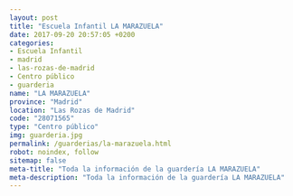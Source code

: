 ```yaml
---
layout: post
title: "Escuela Infantil LA MARAZUELA"
date: 2017-09-20 20:57:05 +0200
categories:
- Escuela Infantil
- madrid
- las-rozas-de-madrid
- Centro público
- guarderia
name: "LA MARAZUELA"
province: "Madrid"
location: "Las Rozas de Madrid"
code: "28071565"
type: "Centro público"
img: guarderia.jpg
permalink: /guarderias/la-marazuela.html
robot: noindex, follow
sitemap: false
meta-title: "Toda la información de la guardería LA MARAZUELA"
meta-description: "Toda la información de la guardería LA MARAZUELA"
---
```

